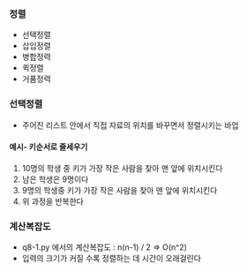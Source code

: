 ### 정렬
* 선택정렬
* 삽입정렬
* 병합정력
* 퀵정렬
* 거품정력

### 선택정렬
* 주어진 리스트 안에서 직접 자료의 위치를 바꾸면서 정렬시키는 바업
#### 예시- 키순서로 줄세우기
1. 10명의 학생 중 키가 가장 작은 사람을 찾아 맨 앞에 위치시킨다
2. 남은 학생은 9명이다
3. 9명의 학생중 키가 가장 작은 사람을 찾아 맨 앞에 위치시킨다
4. 위 과정을 반복한다

### 계산복잡도
* q8-1.py 에서의 계산복잡도 : n(n-1) / 2 => O(n^2)
* 입력의 크기가 커질 수록 정렬하는 데 시간이 오래걸린다
